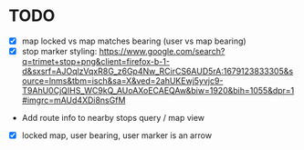 # TODO

- [x] map locked vs map matches bearing (user vs map bearing)
- [x] stop marker styling: https://www.google.com/search?q=trimet+stop+png&client=firefox-b-1-d&sxsrf=AJOqlzVqxR8G_z6Gp4Nw_RCirCS6AUD5rA:1679123833305&source=lnms&tbm=isch&sa=X&ved=2ahUKEwj5yvjc9-T9AhU0CjQIHS_WC9kQ_AUoAXoECAEQAw&biw=1920&bih=1055&dpr=1#imgrc=mAUd4XDi8nsGfM
- Add route info to nearby stops query / map view
- [x] locked map, user bearing, user marker is an arrow
